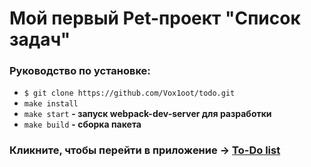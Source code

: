 # Мой первый Pet-проект "Список задач"

### Руководство по установке:
* ```$ git clone https://github.com/Vox1oot/todo.git```
* ```make install```
* ```make start```
<b>- запуск webpack-dev-server для разработки</b>
* ```make build```
<b>- сборка пакета</b>

### Кликните, чтобы перейти в приложение -> [To-Do list](https://todo-list-flax-xi.vercel.app//)
